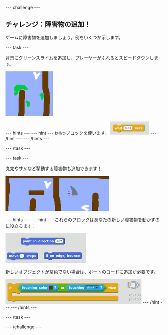 \--- challenge \---

## チャレンジ：障害物の追加！

ゲームに障害物を追加しましょう。例をいくつか示します。

\--- task \---

背景にグリーンスライムを追加し、プレーヤーがふれるとスピードダウンします。

![スクリーンショット](images/boat-algae.png)

\--- hints \--- \--- hint \--- `秒待つ`ブロックを使います。 ![screenshot](images/boat-slime-blocks.png) \--- /hint \--- \--- /hints \---

\--- /task \---

\--- task \---

丸太やサメなど移動する障害物も追加できます！

![スクリーンショット](images/boat-obstacles.png)

\--- hints \--- \--- hint \--- これらのブロックはあなたの新しい障害物を動かすのに役立ちます：

![スクリーンショット](images/boat-moving-blocks.png)

新しいオブジェクトが茶色でない場合は、ボートのコードに追加が必要です。

![スクリーンショット](images/boat-moving-blocks2.png) \--- /hint \--- \--- /hints \---

\--- /task \---

\--- /challenge \---
